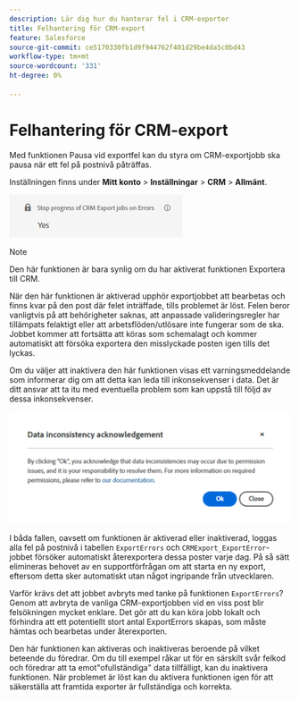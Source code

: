 ```yaml
---
description: Lär dig hur du hanterar fel i CRM-exporter
title: Felhantering för CRM-export
feature: Salesforce
source-git-commit: ce5170330fb1d9f944762f401d29be4da5c0bd43
workflow-type: tm+mt
source-wordcount: '331'
ht-degree: 0%

---
```


# Felhantering för CRM-export

Med funktionen Pausa vid exportfel kan du styra om CRM-exportjobb ska pausa när ett fel på postnivå påträffas.

Inställningen finns under **Mitt konto** > **Inställningar** > **CRM** > **Allmänt**.

![Pausa vid exportfel](assets/stop-progress.png)

>[!NOTE]
>
>Den här funktionen är bara synlig om du har aktiverat funktionen Exportera till CRM.

När den här funktionen är aktiverad upphör exportjobbet att bearbetas och finns kvar på den post där felet inträffade, tills problemet är löst. Felen beror vanligtvis på att behörigheter saknas, att anpassade valideringsregler har tillämpats felaktigt eller att arbetsflöden/utlösare inte fungerar som de ska. Jobbet kommer att fortsätta att köras som schemalagt och kommer automatiskt att försöka exportera den misslyckade posten igen tills det lyckas.

Om du väljer att inaktivera den här funktionen visas ett varningsmeddelande som informerar dig om att detta kan leda till inkonsekvenser i data. Det är ditt ansvar att ta itu med eventuella problem som kan uppstå till följd av dessa inkonsekvenser.

![Varning om inkonsekvens i data](assets/data-inconsistency.png)

I båda fallen, oavsett om funktionen är aktiverad eller inaktiverad, loggas alla fel på postnivå i tabellen `ExportErrors` och `CRMExport_ExportError`-jobbet försöker automatiskt återexportera dessa poster varje dag. På så sätt elimineras behovet av en supportförfrågan om att starta en ny export, eftersom detta sker automatiskt utan något ingripande från utvecklaren.

Varför krävs det att jobbet avbryts med tanke på funktionen `ExportErrors`? Genom att avbryta de vanliga CRM-exportjobben vid en viss post blir felsökningen mycket enklare. Det gör att du kan köra jobb lokalt och förhindra att ett potentiellt stort antal ExportErrors skapas, som måste hämtas och bearbetas under återexporten.

Den här funktionen kan aktiveras och inaktiveras beroende på vilket beteende du föredrar. Om du till exempel råkar ut för en särskilt svår felkod och föredrar att ta emot&quot;ofullständiga&quot; data tillfälligt, kan du inaktivera funktionen. När problemet är löst kan du aktivera funktionen igen för att säkerställa att framtida exporter är fullständiga och korrekta.
